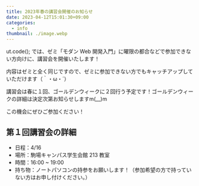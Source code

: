 ```yaml
---
title: 2023年春の講習会開催のお知らせ
date: 2023-04-12T15:01:30+09:00
categories:
  - info
thumbnail: ./image.webp
---
```


ut.code(); では、ゼミ「モダン Web 開発入門」に曜限の都合などで参加できない方向けに、講習会を開催いたします！

内容はゼミと全く同じですので、ゼミに参加できない方でもキャッチアップしていただけます（｀・ω・´）

講習会は春に１回、ゴールデンウィークに２回行う予定です！ゴールデンウィークの詳細は決定次第お知らせしますm(\_\_)m

この機会にぜひご参加ください！

## 第１回講習会の詳細

- 日程：4/16
- 場所：駒場キャンパス学生会館 213 教室
- 時間：16:00 ~ 19:00
- 持ち物：ノートパソコンの持参をお願いします！（参加希望の方で持っていない方はお申し付けください。）
